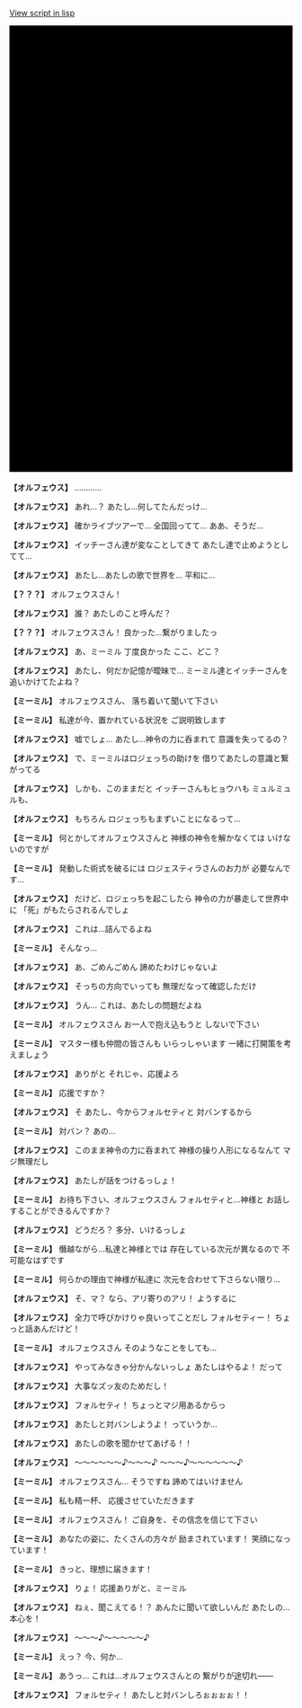 [View script in lisp](../scripts/202292180.txt)

![bg_black.png](../images/backgrounds/bg_black.png)

**【オルフェウス】**
…………

**【オルフェウス】**
あれ…？
あたし…何してたんだっけ…

**【オルフェウス】**
確かライブツアーで…
全国回ってて…
ああ、そうだ…

**【オルフェウス】**
イッチーさん達が変なことしてきて
あたし達で止めようとしてて…

**【オルフェウス】**
あたし…あたしの歌で世界を…
平和に…

**【？？？】**
オルフェウスさん！

**【オルフェウス】**
誰？
あたしのこと呼んだ？

**【？？？】**
オルフェウスさん！
良かった…繋がりましたっ

**【オルフェウス】**
あ、ミーミル
丁度良かった
ここ、どこ？

**【オルフェウス】**
あたし、何だか記憶が曖昧で…
ミーミル達とイッチーさんを
追いかけてたよね？

**【ミーミル】**
オルフェウスさん、
落ち着いて聞いて下さい

**【ミーミル】**
私達が今、置かれている状況を
ご説明致します

**【オルフェウス】**
嘘でしょ…
あたし…神令の力に呑まれて
意識を失ってるの？

**【オルフェウス】**
で、ミーミルはロジェっちの助けを
借りてあたしの意識と繋がってる

**【オルフェウス】**
しかも、このままだと
イッチーさんもヒョウハも
ミュルミュルも、

**【オルフェウス】**
もちろん
ロジェっちもまずいことになるって…

**【ミーミル】**
何とかしてオルフェウスさんと
神様の神令を解かなくては
いけないのですが

**【ミーミル】**
発動した術式を破るには
ロジェスティラさんのお力が
必要なんです…

**【オルフェウス】**
だけど、ロジェっちを起こしたら
神令の力が暴走して世界中に
「死」がもたらされるんでしょ

**【オルフェウス】**
これは…詰んでるよね

**【ミーミル】**
そんなっ…

**【オルフェウス】**
あ、ごめんごめん
諦めたわけじゃないよ

**【オルフェウス】**
そっちの方向でいっても
無理だなって確認しただけ

**【オルフェウス】**
うん…
これは、あたしの問題だよね

**【ミーミル】**
オルフェウスさん
お一人で抱え込もうと
しないで下さい

**【ミーミル】**
マスター様も仲間の皆さんも
いらっしゃいます
一緒に打開策を考えましょう

**【オルフェウス】**
ありがと
それじゃ、応援よろ

**【ミーミル】**
応援ですか？

**【オルフェウス】**
そ
あたし、今からフォルセティと
対バンするから

**【ミーミル】**
対バン？
あの…

**【オルフェウス】**
このまま神令の力に呑まれて
神様の操り人形になるなんて
マジ無理だし

**【オルフェウス】**
あたしが話をつけるっしょ！

**【ミーミル】**
お待ち下さい、オルフェウスさん
フォルセティと…神様と
お話しすることができるんですか？

**【オルフェウス】**
どうだろ？
多分、いけるっしょ

**【ミーミル】**
僭越ながら…私達と神様とでは
存在している次元が異なるので
不可能なはずです

**【ミーミル】**
何らかの理由で神様が私達に
次元を合わせて下さらない限り…

**【オルフェウス】**
そ、マ？
なら、アリ寄りのアリ！
ようするに

**【オルフェウス】**
全力で呼びかけりゃ良いってことだし
フォルセティー！
ちょっと話あんだけど！

**【ミーミル】**
オルフェウスさん
そのようなことをしても…

**【オルフェウス】**
やってみなきゃ分かんないっしょ
あたしはやるよ！
だって

**【オルフェウス】**
大事なズッ友のためだし！

**【オルフェウス】**
フォルセティ！
ちょっとマジ用あるからっ

**【オルフェウス】**
あたしと対バンしようよ！
っていうか…

**【オルフェウス】**
あたしの歌を聞かせてあげる！！

**【オルフェウス】**
～～～～～～♪～～～♪
～～～♪～～～～～～♪

**【ミーミル】**
オルフェウスさん…
そうですね
諦めてはいけません

**【ミーミル】**
私も精一杯、
応援させていただきます

**【ミーミル】**
オルフェウスさん！
ご自身を、その信念を信じて下さい

**【ミーミル】**
あなたの姿に、たくさんの方々が
励まされています！
笑顔になっています！

**【ミーミル】**
きっと、理想に届きます！

**【オルフェウス】**
りょ！
応援ありがと、ミーミル

**【オルフェウス】**
ねぇ、聞こえてる！？
あんたに聞いて欲しいんだ
あたしの…本心を！

**【オルフェウス】**
～～～♪～～～～～♪

**【ミーミル】**
えっ？
今、何か…

**【ミーミル】**
あうっ…
これは…オルフェウスさんとの
繋がりが途切れ――

**【オルフェウス】**
フォルセティ！
あたしと対バンしろぉぉぉぉ！！
